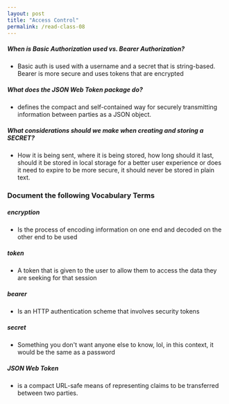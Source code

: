 ```yaml
---
layout: post
title: "Access Control"
permalink: /read-class-08
---
```


##### When is Basic Authorization used vs. Bearer Authorization?
* Basic auth is used with a username and a secret that is string-based. Bearer is more secure and uses tokens that are encrypted 
 
##### What does the JSON Web Token package do?
* defines the compact and self-contained way for securely transmitting information between parties as a JSON object.
 
##### What considerations should we make when creating and storing a SECRET?
* How it is being sent, where it is being stored, how long should it last, should it be stored in local storage for a better user experience or does it need to expire to be more secure, it should never be stored in plain text.
 
### Document the following Vocabulary Terms
 
##### encryption
* Is the process of encoding information on one end and decoded on the other end to be used
 
##### token
* A token that is given to the user to allow them to access the data they are seeking for that session
 
##### bearer
* Is an HTTP authentication scheme that involves security tokens
 
##### secret
* Something you don't want anyone else to know, lol, in this context, it would be the same as a password
 
##### JSON Web Token
* is a compact URL-safe means of representing claims to be transferred between two parties.